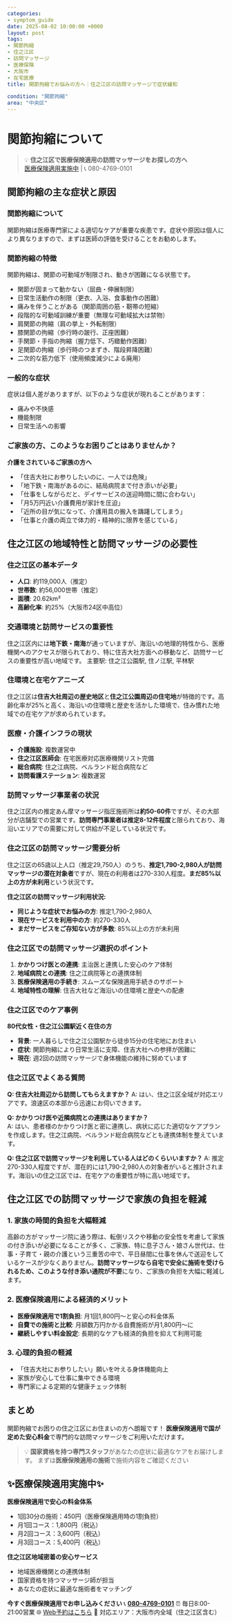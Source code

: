 ```yaml
---
categories:
- symptom_guide
date: 2025-08-02 10:00:00 +0000
layout: post
tags:
- 関節拘縮
- 住之江区
- 訪問マッサージ
- 医療保険
- 大阪市
- 在宅医療
title: 関節拘縮でお悩みの方へ｜住之江区の訪問マッサージで症状緩和

condition: "関節拘縮"
area: "中央区"
---
```



# 関節拘縮について

> 💡 **住之江区で医療保険適用の訪問マッサージをお探しの方へ**  
> [医療保険適用実施中](https://peraichi.com/landing_pages/view/himawari-massage/) | 📞 080-4769-0101

## 関節拘縮の主な症状と原因

### 関節拘縮について
関節拘縮は医療専門家による適切なケアが重要な疾患です。症状や原因は個人により異なりますので、まずは医師の評価を受けることをお勧めします。

### 関節拘縮の特徴
関節拘縮は、関節の可動域が制限され、動きが困難になる状態です。
- 関節が固まって動かない（屈曲・伸展制限）
- 日常生活動作の制限（更衣、入浴、食事動作の困難）
- 痛みを伴うことがある（関節周囲の筋・靭帯の短縮）
- 段階的な可動域訓練が重要（無理な可動域拡大は禁物）
- 肩関節の拘縮（肩の挙上・外転制限）
- 膝関節の拘縮（歩行時の跛行、正座困難）
- 手関節・手指の拘縮（握力低下、巧緻動作困難）
- 足関節の拘縮（歩行時のつまずき、階段昇降困難）
- 二次的な筋力低下（使用頻度減少による廃用）

### 一般的な症状
症状は個人差がありますが、以下のような症状が現れることがあります：
- 痛みや不快感
- 機能制限
- 日常生活への影響

### ご家族の方、このようなお困りごとはありませんか？
**介護をされているご家族の方へ**
- 「住吉大社にお参りしたいのに、一人では危険」
- 「地下鉄・南海があるのに、結局病院まで付き添いが必要」
- 「仕事をしながらだと、デイサービスの送迎時間に間に合わない」
- 「月5万円近い介護費用が家計を圧迫」
- 「近所の目が気になって、介護用具の搬入を躊躇してしまう」
- 「仕事と介護の両立で体力的・精神的に限界を感じている」

## 住之江区の地域特性と訪問マッサージの必要性

### 住之江区の基本データ
- **人口**: 約119,000人（推定）
- **世帯数**: 約56,000世帯（推定）
- **面積**: 20.62km²
- **高齢化率**: 約25%（大阪市24区中高位）

### 交通環境と訪問サービスの重要性
住之江区内には**地下鉄・南海**が通っていますが、海沿いの地理的特性から、医療機関へのアクセスが限られており、特に住吉大社方面への移動など、訪問サービスの重要性が高い地域です。
主要駅: 住之江公園駅, 住ノ江駅, 平林駅

### 住環境と在宅ケアニーズ
住之江区は**住吉大社周辺の歴史地区**と**住之江公園周辺の住宅地**が特徴的です。高齢化率が25%と高く、海沿いの住環境と歴史を活かした環境で、住み慣れた地域での在宅ケアが求められています。

### 医療・介護インフラの現状
- **介護施設**: 複数運営中
- **住之江区医師会**: 在宅医療対応医療機関リスト完備
- **総合病院**: 住之江病院、ベルランド総合病院など
- **訪問看護ステーション**: 複数運営

### 訪問マッサージ事業者の状況
住之江区内の推定あん摩マッサージ指圧施術所は**約50-60件**ですが、その大部分が店舗型での営業です。**訪問専門事業者は推定8-12件程度**と限られており、海沿いエリアでの需要に対して供給が不足している状況です。

### 住之江区の訪問マッサージ需要分析
住之江区の65歳以上人口（推定29,750人）のうち、**推定1,790-2,980人が訪問マッサージの潜在対象者**ですが、現在の利用者は270-330人程度。**まだ85%以上の方が未利用**という状況です。

**住之江区の訪問マッサージ利用状況:**
- **同じような症状でお悩みの方**: 推定1,790-2,980人
- **現在サービスを利用中の方**: 約270-330人  
- **まだサービスをご存知ない方が多数**: 85%以上の方が未利用

### 住之江区での訪問マッサージ選択のポイント
1. **かかりつけ医との連携**: 主治医と連携した安心のケア体制
2. **地域病院との連携**: 住之江病院等との連携体制
3. **医療保険適用の手続き**: スムーズな保険適用手続きのサポート
4. **地域特性の理解**: 住吉大社など海沿いの住環境と歴史への配慮

### 住之江区でのケア事例
**80代女性・住之江公園駅近く在住の方**
- **背景**: 一人暮らしで住之江公園駅から徒歩15分の住宅地にお住まい
- **症状**: 関節拘縮により日常生活に支障、住吉大社への参拝が困難に
- **現在**: 週2回の訪問マッサージで身体機能の維持に努めています

### 住之江区でよくある質問
**Q: 住吉大社周辺から訪問してもらえますか？**
A: はい、住之江区全域が対応エリアです。浪速区の本部から迅速にお伺いできます。

**Q: かかりつけ医や近隣病院との連携はありますか？**  
A: はい、患者様のかかりつけ医と密に連携し、病状に応じた適切なケアプランを作成します。住之江病院、ベルランド総合病院などとも連携体制を整えています。

**Q: 住之江区で訪問マッサージを利用している人はどのくらいいますか？**
A: 推定270-330人程度ですが、潜在的には1,790-2,980人の対象者がいると推計されます。海沿いの住之江区では、在宅ケアの重要性が特に高い地域です。

## 住之江区での訪問マッサージで家族の負担を軽減

### 1. 家族の時間的負担を大幅軽減
高齢の方がマッサージ院に通う際は、転倒リスクや移動の安全性を考慮して家族の付き添いが必要になることが多く、ご家族、特に息子さん・娘さん世代は、仕事・子育て・親の介護という三重苦の中で、平日昼間に仕事を休んで送迎をしているケースが少なくありません。**訪問マッサージなら自宅で安全に施術を受けられるため、このような付き添い通院が不要**になり、ご家族の負担を大幅に軽減します。

### 2. 医療保険適用による経済的メリット
- **医療保険適用で1割負担**: 月1回1,800円～と安心の料金体系
- **自費での施術と比較**: 月額数万円かかる自費施術が月1,800円～に
- **継続しやすい料金設定**: 長期的なケアも経済的負担を抑えて利用可能

### 3. 心理的負担の軽減
- 「住吉大社にお参りしたい」願いを叶える身体機能向上
- 家族が安心して仕事に集中できる環境
- 専門家による定期的な健康チェック体制

## まとめ
関節拘縮でお困りの住之江区にお住まいの方へ朗報です！
**医療保険適用で国が定めた安心料金**で専門的な訪問マッサージをご利用いただけます。

> 💡 **国家資格を持つ専門スタッフ**があなたの症状に最適なケアをお届けします。
> まずは**医療保険適用の施術**で施術内容をご確認ください

## ✨医療保険適用実施中✨

**医療保険適用で安心の料金体系**
- 1回30分の施術：450円（医療保険適用時の1割負担）
- 月1回コース：1,800円（税込）
- 月2回コース：3,600円（税込）
- 月3回コース：5,400円（税込）

**住之江区地域密着の安心サービス**
- 地域医療機関との連携体制
- 国家資格を持つマッサージ師が担当
- あなたの症状に最適な施術者をマッチング

**今すぐ医療保険適用でお申し込みください**
📞 **[080-4769-0101](tel:080-4769-0101)**
⏰ 毎日8:00-21:00営業
🌐 [Web予約はこちら](https://peraichi.com/landing_pages/view/himawari-massage/)
📍 対応エリア：大阪市内全域（住之江区含む）
